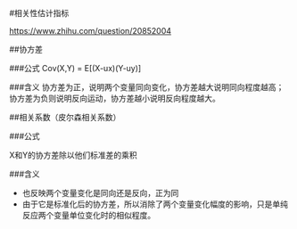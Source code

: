 #相关性估计指标

https://www.zhihu.com/question/20852004

##协方差

###公式
Cov(X,Y) = E[(X-ux)(Y-uy)]

###含义
协方差为正，说明两个变量同向变化，协方差越大说明同向程度越高；协方差为负则说明反向运动，协方差越小说明反向程度越大。

##相关系数（皮尔森相关系数）

###公式

X和Y的协方差除以他们标准差的乘积

###含义

* 也反映两个变量变化是同向还是反向，正为同
* 由于它是标准化后的协方差，所以消除了两个变量变化幅度的影响，只是单纯反应两个变量单位变化时的相似程度。